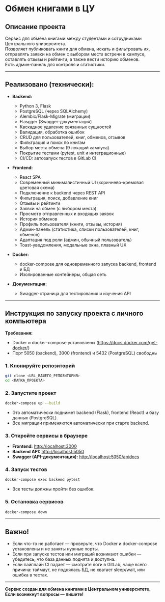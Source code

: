 # Обмен книгами в ЦУ

## Описание проекта

Сервис для обмена книгами между студентами и сотрудниками Центрального университета.  
Позволяет публиковать книги для обмена, искать и фильтровать их, отправлять заявки на обмен с выбором места встречи в кампусе, оставлять отзывы и рейтинги, а также вести историю обменов.  
Есть админ-панель для контроля и статистики.

---

## Реализовано (технически):

- **Backend:**  
  - Python 3, Flask  
  - PostgreSQL (через SQLAlchemy)  
  - Alembic/Flask-Migrate (миграции)  
  - Flasgger (Swagger-документация)  
  - Каскадное удаление связанных сущностей  
  - Валидация, обработка ошибок  
  - CRUD для пользователей, книг, обменов, отзывов  
  - Фильтрация и поиск по книгам  
  - Выбор места обмена (9 локаций кампуса)
  - Покрытие тестами (pytest, unit и интеграционные)
  - CI/CD: автозапуск тестов в GitLab CI

- **Frontend:**  
  - React SPA  
  - Современный минималистичный UI (коричнево-кремовая цветовая схема)
  - Подключение к backend через REST API  
  - Фильтрация, поиск, добавление книг  
  - Отзывы и рейтинги  
  - Заявки на обмен (с выбором места)  
  - Просмотр отправленных и входящих заявок  
  - История обменов  
  - Профиль пользователя (книги, отзывы, история)  
  - Админ-панель (статистика, списки пользователей, книг, обменов)
  - Адаптация под роли (админ, обычный пользователь)
  - Toast-уведомления, модальные окна, плавный UX

- **Docker:**  
  - docker-compose для одновременного запуска backend, frontend и БД  
  - Изолированные контейнеры, общая сеть

- **Документация:**  
  - Swagger-страница для тестирования и изучения API

---

## Инструкция по запуску проекта с личного компьютера

**Требования:**
- Docker и docker-compose установлены (https://docs.docker.com/get-docker/)
- Порт 5050 (backend), 3000 (frontend) и 5432 (PostgreSQL) свободны

### 1. Клонируйте репозиторий

```sh
git clone <URL_ВАШЕГО_РЕПОЗИТОРИЯ>
cd <ПАПКА_ПРОЕКТА>
```

### 2. Запустите проект

```sh
docker-compose up --build
```

- Это автоматически поднимет backend (Flask), frontend (React) и базу данных (PostgreSQL).
- Все миграции применяются автоматически при старте backend.

### 3. Откройте сервисы в браузере

- **Frontend:** [http://localhost:3000](http://localhost:3000)
- **Backend API:** [http://localhost:5050](http://localhost:5050)
- **Swagger (API-документация):** [http://localhost:5050/apidocs](http://localhost:5050/apidocs)

### 4. Запуск тестов

```sh
docker-compose exec backend pytest
```

- Все тесты должны пройти без ошибок.

### 5. Остановка сервисов

```sh
docker-compose down
```

---

## Важно!

- Если что-то не работает — проверьте, что Docker и docker-compose установлены и не заняты нужные порты.
- Если при запуске тестов или миграций возникают ошибки — убедитесь, что база данных поднята и доступна.
- Если пайплайн CI падает — смотрите логи в GitLab, чаще всего причина: таймаут, не поднялась БД, не хватает sleep/wait, или ошибка в тестах.

---

**Сервис создан для обмена книгами в Центральном университете. Если возникнут вопросы — пишите!**